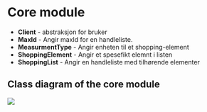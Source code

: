# Core module
- **Client** - abstraksjon for bruker
- **MaxId** - Angir maxId for en handleliste.
- **MeasurmentType** - Angir enheten til et shopping-element
- **ShoppingElement** - Angir et spesefikt elemnt i listen
- **ShoppingList** - Angir en handleliste med tilhørende elementer


## Class diagram of the core module

![](diagram.PNG)